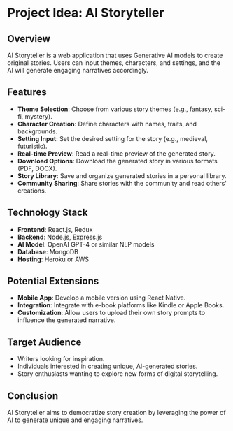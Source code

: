 # Project Idea: AI Storyteller

## Overview
AI Storyteller is a web application that uses Generative AI models to create original stories. Users can input themes, characters, and settings, and the AI will generate engaging narratives accordingly.

## Features
- **Theme Selection**: Choose from various story themes (e.g., fantasy, sci-fi, mystery).
- **Character Creation**: Define characters with names, traits, and backgrounds.
- **Setting Input**: Set the desired setting for the story (e.g., medieval, futuristic).
- **Real-time Preview**: Read a real-time preview of the generated story.
- **Download Options**: Download the generated story in various formats (PDF, DOCX).
- **Story Library**: Save and organize generated stories in a personal library.
- **Community Sharing**: Share stories with the community and read others' creations.

## Technology Stack
- **Frontend**: React.js, Redux
- **Backend**: Node.js, Express.js
- **AI Model**: OpenAI GPT-4 or similar NLP models
- **Database**: MongoDB
- **Hosting**: Heroku or AWS

## Potential Extensions
- **Mobile App**: Develop a mobile version using React Native.
- **Integration**: Integrate with e-book platforms like Kindle or Apple Books.
- **Customization**: Allow users to upload their own story prompts to influence the generated narrative.

## Target Audience
- Writers looking for inspiration.
- Individuals interested in creating unique, AI-generated stories.
- Story enthusiasts wanting to explore new forms of digital storytelling.

## Conclusion
AI Storyteller aims to democratize story creation by leveraging the power of AI to generate unique and engaging narratives.